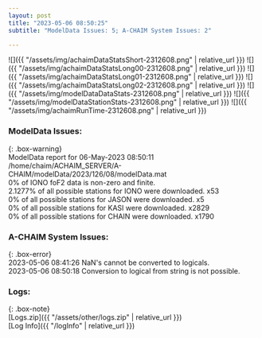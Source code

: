 ```yaml
---
layout: post
title: "2023-05-06 08:50:25"
subtitle: "ModelData Issues: 5; A-CHAIM System Issues: 2"

---
```


![]({{ "/assets/img/achaimDataStatsShort-2312608.png" | relative_url }})
![]({{ "/assets/img/achaimDataStatsLong00-2312608.png" | relative_url }})
![]({{ "/assets/img/achaimDataStatsLong01-2312608.png" | relative_url }})
![]({{ "/assets/img/achaimDataStatsLong02-2312608.png" | relative_url }})
![]({{ "/assets/img/modelDataDataStats-2312608.png" | relative_url }})
![]({{ "/assets/img/modelDataStationStats-2312608.png" | relative_url }})
![]({{ "/assets/img/achaimRunTime-2312608.png" | relative_url }})


### ModelData Issues:  
  
{: .box-warning}  
 ModelData report for 06-May-2023 08:50:11   
 /home/chaim/ACHAIM_SERVER/A-CHAIM/modelData/2023/126/08/modelData.mat   
 0% of IONO foF2 data is non-zero and finite.   
 2.1277% of all possible stations for IONO were downloaded. x53   
 0% of all possible stations for JASON were downloaded. x5   
 0% of all possible stations for KASI were downloaded. x2829   
 0% of all possible stations for CHAIN were downloaded. x1790   
  
### A-CHAIM System Issues:  
  
{: .box-error}  
2023-05-06 08:41:26 NaN's cannot be converted to logicals.  
2023-05-06 08:50:18 Conversion to logical from string is not possible.  

### Logs:  
  
{: .box-note}  
[Logs.zip]({{ "/assets/other/logs.zip" | relative_url }})  
[Log Info]({{ "/logInfo" | relative_url }})  
